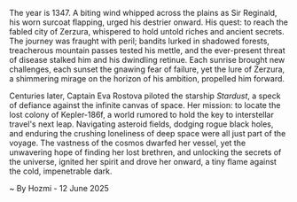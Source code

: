 
The year is 1347.  A biting wind whipped across the plains as Sir Reginald, his worn surcoat flapping, urged his destrier onward.  His quest: to reach the fabled city of Zerzura, whispered to hold untold riches and ancient secrets.  The journey was fraught with peril; bandits lurked in shadowed forests, treacherous mountain passes tested his mettle, and the ever-present threat of disease stalked him and his dwindling retinue.  Each sunrise brought new challenges, each sunset the gnawing fear of failure, yet the lure of Zerzura, a shimmering mirage on the horizon of his ambition, propelled him forward.

Centuries later, Captain Eva Rostova piloted the starship *Stardust*, a speck of defiance against the infinite canvas of space. Her mission: to locate the lost colony of Kepler-186f, a world rumored to hold the key to interstellar travel's next leap.  Navigating asteroid fields, dodging rogue black holes, and enduring the crushing loneliness of deep space were all just part of the voyage.  The vastness of the cosmos dwarfed her vessel, yet the unwavering hope of finding her lost brethren, and unlocking the secrets of the universe, ignited her spirit and drove her onward, a tiny flame against the cold, impenetrable dark.

~ By Hozmi - 12 June 2025
